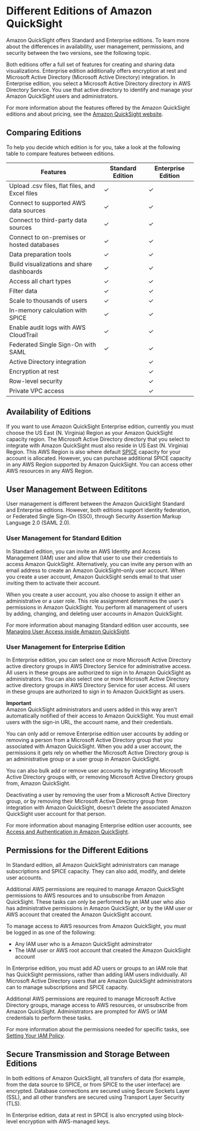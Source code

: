 # Different Editions of Amazon QuickSight<a name="editions"></a>

Amazon QuickSight offers Standard and Enterprise editions\. To learn more about the differences in availability, user management, permissions, and security between the two versions, see the following topic\. 

Both editions offer a full set of features for creating and sharing data visualizations\. Enterprise edition additionally offers encryption at rest and Microsoft Active Directory \(Microsoft Active Directory\) integration\. In Enterprise edition, you select a Microsoft Active Directory directory in AWS Directory Service\. You use that active directory to identify and manage your Amazon QuickSight users and administrators\. 

For more information about the features offered by the Amazon QuickSight editions and about pricing, see the [Amazon QuickSight website](https://aws.amazon.com/quicksight/)\. 

## Comparing Editions<a name="compare-editions"></a>

To help you decide which edition is for you, take a look at the following table to compare features between editions\.


| Features | Standard Edition | Enterprise Edition | 
| --- | --- | --- | 
| Upload \.csv files, flat files, and Excel files | ✓ | ✓ | 
| Connect to supported AWS data sources | ✓ | ✓ | 
| Connect to third\-party data sources | ✓ | ✓ | 
| Connect to on\-premises or hosted databases | ✓ | ✓ | 
| Data preparation tools | ✓ | ✓ | 
| Build visualizations and share dashboards | ✓ | ✓ | 
| Access all chart types | ✓ | ✓ | 
| Filter data | ✓ | ✓ | 
| Scale to thousands of users | ✓ | ✓ | 
| In\-memory calculation with SPICE | ✓ | ✓ | 
| Enable audit logs with AWS CloudTrail | ✓ | ✓ | 
| Federated Single Sign\-On with SAML | ✓ | ✓ | 
| Active Directory integration |   | ✓ | 
| Encryption at rest |   | ✓ | 
| Row\-level security |   | ✓ | 
| Private VPC access |   | ✓ | 

## Availability of Editions<a name="edition-availability"></a>

If you want to use Amazon QuickSight Enterprise edition, currently you must choose the US East \(N\. Virginia\) Region as your Amazon QuickSight capacity region\. The Microsoft Active Directory directory that you select to integrate with Amazon QuickSight must also reside in US East \(N\. Virginia\) Region\. This AWS Region is also where default [SPICE](welcome.md#spice) capacity for your account is allocated\. However, you can purchase additional SPICE capacity in any AWS Region supported by Amazon QuickSight\. You can access other AWS resources in any AWS Region\.

## User Management Between Edititons<a name="edition-user-management"></a>

User management is different between the Amazon QuickSight Standard and Enterprise editions\. However, both editions support identity federation, or Federated Single Sign\-On \(SSO\), through Security Assertion Markup Language 2\.0 \(SAML 2\.0\)\.

### User Management for Standard Edition<a name="edition-user-management-standard"></a>

In Standard edition, you can invite an AWS Identity and Access Management \(IAM\) user and allow that user to use their credentials to access Amazon QuickSight\. Alternatively, you can invite any person with an email address to create an Amazon QuickSight–only user account\. When you create a user account, Amazon QuickSight sends email to that user inviting them to activate their account\. 

When you create a user account, you also choose to assign it either an administrative or a user role\. This role assignment determines the user's permissions in Amazon QuickSight\. You perform all management of users by adding, changing, and deleting user accounts in Amazon QuickSight\. 

For more information about managing Standard edition user accounts, see [Managing User Access inside Amazon QuickSight](managing-quicksight-users.md)\.

### User Management for Enterprise Edition<a name="edition-user-management-enterprise"></a>

In Enterprise edition, you can select one or more Microsoft Active Directory active directory groups in AWS Directory Service for administrative access\. All users in these groups are authorized to sign in to Amazon QuickSight as administrators\. You can also select one or more Microsoft Active Directory active directory groups in AWS Directory Service for user access\. All users in these groups are authorized to sign in to Amazon QuickSight as users\. 

**Important**  
Amazon QuickSight administrators and users added in this way aren't automatically notified of their access to Amazon QuickSight\. You must email users with the sign\-in URL, the account name, and their credentials\.

You can only add or remove Enterprise edition user accounts by adding or removing a person from a Microsoft Active Directory group that you associated with Amazon QuickSight\. When you add a user account, the permissions it gets rely on whether the Microsoft Active Directory group is an administrative group or a user group in Amazon QuickSight\. 

You can also bulk add or remove user accounts by integrating Microsoft Active Directory groups with, or removing Microsoft Active Directory groups from, Amazon QuickSight\. 

Deactivating a user by removing the user from a Microsoft Active Directory group, or by removing their Microsoft Active Directory group from integration with Amazon QuickSight, doesn't delete the associated Amazon QuickSight user account for that person\. 

For more information about managing Enterprise edition user accounts, see [Access and Authentication in Amazon QuickSight](access-and-authentication.md)\.

## Permissions for the Different Editions<a name="edition-permissions"></a>

In Standard edition, all Amazon QuickSight administrators can manage subscriptions and SPICE capacity\. They can also add, modify, and delete user accounts\. 

Additional AWS permissions are required to manage Amazon QuickSight permissions to AWS resources and to unsubscribe from Amazon QuickSight\. These tasks can only be performed by an IAM user who also has administrative permissions in Amazon QuickSight, or by the IAM user or AWS account that created the Amazon QuickSight account\.

To manage access to AWS resources from Amazon QuickSight, you must be logged in as one of the following:
+ Any IAM user who is a Amazon QuickSight adminstrator
+ The IAM user or AWS root account that created the Amazon QuickSight account

In Enterprise edition, you must add AD users or groups to an IAM role that has QuickSight permissions, rather than adding IAM users individually\. All Microsoft Active Directory users that are Amazon QuickSight administrators can to manage subscriptions and SPICE capacity\. 

Additional AWS permissions are required to manage Microsoft Active Directory groups, manage access to AWS resources, or unsubscribe from Amazon QuickSight\. Administrators are prompted for AWS or IAM credentials to perform these tasks\.

For more information about the permissions needed for specific tasks, see [Setting Your IAM Policy](set-iam-policy.md)\.

## Secure Transmission and Storage Between Editions<a name="security"></a>

In both editions of Amazon QuickSight, all transfers of data \(for example, from the data source to SPICE, or from SPICE to the user interface\) are encrypted\. Database connections are secured using Secure Sockets Layer \(SSL\), and all other transfers are secured using Transport Layer Security \(TLS\)\.

In Enterprise edition, data at rest in SPICE is also encrypted using block\-level encryption with AWS\-managed keys\.